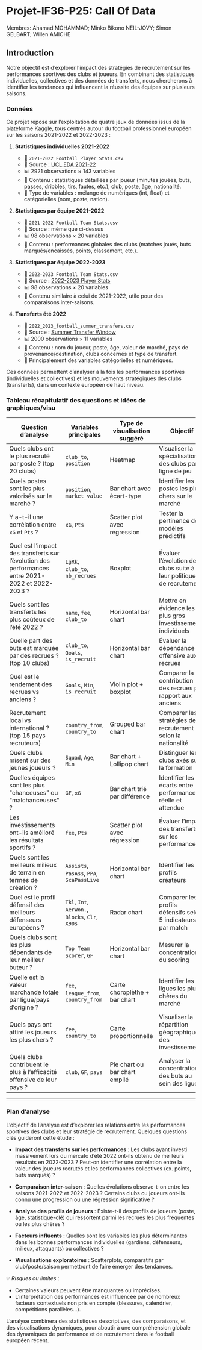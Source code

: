# Projet-IF36-P25: Call Of Data


Membres: Ahamad MOHAMMAD; Minko Bikono NEIL-JOVY; Simon GELBART; Willen AMICHE


## Introduction

Notre objectif est d’explorer l’impact des stratégies de recrutement sur les performances sportives des clubs et joueurs. En combinant des statistiques individuelles, collectives et des données de transferts, nous chercherons à identifier les tendances qui influencent la réussite des équipes sur plusieurs saisons. 

### Données

Ce projet repose sur l’exploitation de quatre jeux de données issus de la plateforme Kaggle, tous centrés autour du football professionnel européen sur les saisons 2021-2022 et 2022-2023 :

1.  **Statistiques individuelles 2021-2022**
    -   📄 `2021-2022 Football Player Stats.csv`
    -   🔗 Source : [UCL EDA 2021-22](https://www.kaggle.com/code/azminetoushikwasi/ucl-eda-viz-2021-22-players-teams/input)
    -   📊 2921 observations × 143 variables
    -   🧾 Contenu : statistiques détaillées par joueur (minutes jouées, buts, passes, dribbles, tirs, fautes, etc.), club, poste, âge, nationalité.
    -   🧩 Type de variables : mélange de numériques (int, float) et catégorielles (nom, poste, nation).
    
2.  **Statistiques par équipe 2021-2022**
    -   📄 `2021-2022 Football Team Stats.csv`
    -   🔗 Source : même que ci-dessus
    -   📊 98 observations × 20 variables
    -   🧾 Contenu : performances globales des clubs (matches joués, buts marqués/encaissés, points, classement, etc.).
    
3.  **Statistiques par équipe 2022-2023**
    -   📄 `2022-2023 Football Team Stats.csv`
    -   🔗 Source : [2022-2023 Player Stats](https://www.kaggle.com/datasets/vivovinco/20222023-football-player-stats)
    -   📊 98 observations × 20 variables
    -   🧾 Contenu similaire à celui de 2021-2022, utile pour des comparaisons inter-saisons.
    
4.  **Transferts été 2022**
    -   📄 `2022_2023_football_summer_transfers.csv`
    -   🔗 Source : [Summer Transfer Window](https://www.kaggle.com/datasets/ruslanhuretski/202223-football-summer-transfer-window)
    -   📊 2000 observations × 11 variables
    -   🧾 Contenu : nom du joueur, poste, âge, valeur de marché, pays de provenance/destination, clubs concernés et type de transfert.
    -   📂 Principalement des variables catégorielles et numériques.

Ces données permettent d’analyser à la fois les performances sportives (individuelles et collectives) et les mouvements stratégiques des clubs (transferts), dans un contexte européen de haut niveau.



### Tableau récapitulatif des questions et idées de graphiques/visu

| Question d’analyse                                                                                   | Variables principales                                        | Type de visualisation suggéré          | Objectif                                                                                 |
|--------------------------------------------------------------------------------------------------------|---------------------------------------------------------------|------------------------------------------|------------------------------------------------------------------------------------------|
| Quels clubs ont le plus recruté par poste ? (top 20 clubs)                                            | `club_to`, `position`                                         | Heatmap                                   | Visualiser la spécialisation des clubs par ligne de jeu                                  |
| Quels postes sont les plus valorisés sur le marché ?                                                  | `position`, `market_value`                                    | Bar chart avec écart-type                | Identifier les postes les plus chers sur le marché                                       |
| Y a-t-il une corrélation entre `xG` et `Pts` ?                                                        | `xG`, `Pts`                                                    | Scatter plot avec régression             | Tester la pertinence des modèles prédictifs                                              |
| Quel est l’impact des transferts sur l’évolution des performances entre 2021-2022 et 2022-2023 ?      | `LgRk`, `club_to`, `nb_recrues`                               | Boxplot                                   | Évaluer l’évolution des clubs suite à leur politique de recrutement                      |
| Quels sont les transferts les plus coûteux de l’été 2022 ?                                            | `name`, `fee`, `club_to`                                      | Horizontal bar chart                      | Mettre en évidence les plus gros investissements individuels                             |
| Quelle part des buts est marquée par des recrues ? (top 10 clubs)                                     | `club_to`, `Goals`, `is_recruit`                              | Horizontal bar chart                      | Évaluer la dépendance offensive aux recrues                                              |
| Quel est le rendement des recrues vs anciens ?                                                        | `Goals`, `Min`, `is_recruit`                                  | Violin plot + boxplot                     | Comparer la contribution des recrues par rapport aux anciens                             |
| Recrutement local vs international ? (top 15 pays recruteurs)                                         | `country_from`, `country_to`                                  | Grouped bar chart                         | Comparer les stratégies de recrutement selon la nationalité                              |
| Quels clubs misent sur des jeunes joueurs ?                                                           | `Squad`, `Age`, `Min`                                         | Bar chart + Lollipop chart               | Distinguer les clubs axés sur la formation                                               |
| Quelles équipes sont les plus "chanceuses" ou "malchanceuses" ?                                       | `GF`, `xG`                                                     | Bar chart trié par différence             | Identifier les écarts entre performance réelle et attendue                               |
| Les investissements ont-ils amélioré les résultats sportifs ?                                         | `fee`, `Pts`                                                  | Scatter plot avec régression             | Évaluer l’impact des transferts sur les performances                                     |
| Quels sont les meilleurs milieux de terrain en termes de création ?                                   | `Assists`, `PasAss`, `PPA`, `ScaPassLive`                     | Horizontal bar chart                      | Identifier les profils créateurs                                                         |
| Quel est le profil défensif des meilleurs défenseurs européens ?                                      | `Tkl`, `Int`, `AerWon.`, `Blocks`, `Clr`, `X90s`              | Radar chart                               | Comparer les profils défensifs selon 5 indicateurs par match                             |
| Quels clubs sont les plus dépendants de leur meilleur buteur ?                                        | `Top Team Scorer`, `GF`                                       | Horizontal bar chart                      | Mesurer la concentration du scoring                                                      |
| Quelle est la valeur marchande totale par ligue/pays d’origine ?                                      | `fee`, `league_from`, `country_from`                          | Carte choroplèthe + bar chart             | Identifier les ligues les plus chères du marché                                          |
| Quels pays ont attiré les joueurs les plus chers ?                                        | `fee`, `country_to`                                           | Carte proportionnelle                     | Visualiser la répartition géographique des investissements                                |
| Quels clubs contribuent le plus à l’efficacité offensive de leur pays ?                               | `club`, `GF`, `pays`                                          | Pie chart ou bar chart empilé             | Analyser la concentration des buts au sein des ligues                                    |


------------------------------------------------------------------------

### Plan d’analyse

L’objectif de l’analyse est d’explorer les relations entre les performances sportives des clubs et leur stratégie de recrutement. Quelques questions clés guideront cette étude :

-   **Impact des transferts sur les performances** : Les clubs ayant investi massivement lors du mercato d’été 2022 ont-ils obtenu de meilleurs résultats en 2022-2023 ? Peut-on identifier une corrélation entre la valeur des joueurs recrutés et les performances collectives (ex. points, buts marqués) ?

-   **Comparaison inter-saison** : Quelles évolutions observe-t-on entre les saisons 2021-2022 et 2022-2023 ? Certains clubs ou joueurs ont-ils connu une progression ou une régression significative ?

-   **Analyse des profils de joueurs** : Existe-t-il des profils de joueurs (poste, âge, statistique-clé) qui ressortent parmi les recrues les plus fréquentes ou les plus chères ?

-   **Facteurs influents** : Quelles sont les variables les plus déterminantes dans les bonnes performances individuelles (gardiens, défenseurs, milieux, attaquants) ou collectives ?

-   **Visualisations exploratoires** : Scatterplots, comparatifs par club/poste/saison permettront de faire émerger des tendances.

💡 *Risques ou limites* :

- Certaines valeurs peuvent être manquantes ou imprécises.
- L’interprétation des performances est influencée par de nombreux facteurs contextuels non pris en compte (blessures, calendrier, compétitions parallèles…).

L’analyse combinera des statistiques descriptives, des comparaisons, et des visualisations dynamiques, pour aboutir à une compréhension globale des dynamiques de performance et de recrutement dans le football européen récent.

